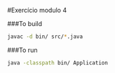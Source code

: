 #Exercício modulo 4

###To build
```sh
javac -d bin/ src/*.java
```
###To run 
```sh
java -classpath bin/ Application
```
